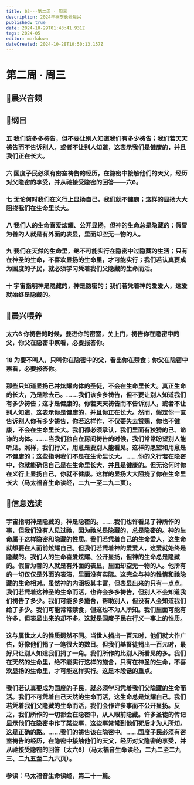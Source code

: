 ```yaml
---
title: 03---第二周 · 周三
description: 2024年秋季长老晨兴
published: true
date: 2024-10-29T01:43:41.931Z
tags: 2024-05
editor: markdown
dateCreated: 2024-10-28T10:50:13.157Z
---
```


# 第二周 · 周三

## 🎵晨兴音频


## 📖纲目

### 五   我们该多多祷告，但不要让别人知道我们有多少祷告；我们若天天祷告而不告诉别人，或者不让别人知道，这表示我们是健康的，并且我们正在长大。

### 六   国度子民必须有密室祷告的经历，在隐密中接触他们的天父，经历对父隐密的享受，并从祂接受隐密的回答——六6。

### 七   无论何时我们在义行上显扬自己，我们就不健康；这样的显扬大大阻挠我们在生命里长大。

### 八   我们人的生命喜爱炫耀、公开显扬，但神的生命总是隐藏的；假冒为善的人就是有外面的表显，里面却空无一物的人。

### 九   我们在天然的生命里，绝不可能实行在隐密中过隐藏的生活；只有在神圣的生命，不喜欢显扬的生命里，才可能实行；我们若认真要成为国度的子民，就必须学习凭着我们父隐藏的生命而活。

### 十   宇宙指明神是隐藏的，神是隐密的；我们若凭着神的爱爱人，这爱就始终是隐藏的。

## 📖晨兴喂养

### **太六6**    **你祷告的时候，要进你的密室，关上门，祷告你在隐密中的父，你父在隐密中察看，必要报答你。**

### **18**    **为要不叫人，只叫你在隐密中的父，看出你在禁食；你父在隐密中察看，必要报答你。**

### 那些只知道显扬己并炫耀肉体的圣徒，不会在生命里长大。真正生命的长大，乃是除去己。……我们该多多祷告，但不要让别人知道我们有多少祷告；这才是健康的。你若天天祷告而不告诉别人，或者不让别人知道，这表示你是健康的，并且你正在长大。然而，假定你一直告诉别人你有多少祷告，你若这样作，不仅要失去赏赐，你也不健康，不会在生命里长大。我们都必须承认，我们里面有狡猾的己、诡诈的肉体。……当我们独自在房间祷告的时候，我们常常盼望别人能听见。照样，我们行义，用意是要别人能看见。这样的愿望和用意是不健康的；这些指明我们不是在生命里长大。……你的义行若在隐密中，你就能确信自己是在生命里长大，并且是健康的。但无论何时你在义行上显扬自己，你就不健康。这样的显扬大大阻挠了你在生命里长大（马太福音生命读经，二九一至二九二页）。

## 📖信息选读

### 宇宙指明神是隐藏的，神是隐密的。……我们也许看见了神所作的事，但我们没有人见过祂，因为祂总是隐藏的，总是隐密的。神的生命属于这样隐密和隐藏的性质。我们若凭着自己的生命爱人，这生命就想要在人面前炫耀自己。但我们若凭着神的爱爱人，这爱就始终是隐藏的。我们人的生命喜爱炫耀、公开显扬，但神的生命总是隐藏的。假冒为善的人就是有外面的表显，里面却空无一物的人。他所有的一切仅仅是外面的表演，里面没有实际。这完全与神的性情和祂隐藏的生命相对。虽然神的内涵极其丰富，但表显出来的只有一点点。我们若凭着这神圣的生命而活，也许会多多祷告，但别人不会知道我们祷告了多少。我们可能多多施舍，帮助别人，但没有人会知道我们给了多少。我们可能常常禁食，但这也不为人所知。我们里面可能有许多，但表显出来的却不多。这就是国度子民在行义一事上的性质。

### 这与属世之人的性质迥然不同。当世人捐出一百元时，他们就大作广告，好像他们捐了一笔很大的数目。但我们基督徒捐出一百元时，最好只让别人知道我们捐了一角。我们所作的比别人所看见的多。我们在天然的生命里，绝不能实行这样的施舍，只有在神圣的生命，不喜欢显扬的生命里，才可能这样实行。这是本段话的重点。

### 我们若认真要成为国度的子民，就必须学习凭着我们父隐藏的生命而活。我们不可凭着自己天然的生命而活，这生命总是炫耀自己。我们若凭着我们父隐藏的生命而活，我们会作许多事而不公开显扬。反之，我们所作的一切都会在隐密中，从人眼前隐藏。许多圣徒的传记显示他们在隐密中作了某些事，这些事常常到他们死后才为人所知。这是正确的路。……我们的祷告该在隐密中。……国度子民必须有密室祷告的经历，在隐密中接触他们的天父，经历对父隐密的享受，并从祂接受隐密的回答〔太六6〕（马太福音生命读经，二九二至二九三、二九五至二九六页）。

### 参读：马太福音生命读经，第二十一篇。
<!-- Google tag (gtag.js) -->
<script async src="https://www.googletagmanager.com/gtag/js?id=G-1P8709Z16T"></script>
<script>
  window.dataLayer = window.dataLayer || [];
  function gtag(){dataLayer.push(arguments);}
  gtag('js', new Date());

  gtag('config', 'G-1P8709Z16T');
</script>